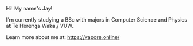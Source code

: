 Hi! My name's Jay!

I'm currently studying a BSc with majors in Computer Science and Physics at Te Herenga Waka / VUW.

Learn more about me at: https://vapore.online/

<!---
salmonsquared/salmonsquared is a ✨ special ✨ repository because its `README.md` (this file) appears on your GitHub profile.
You can click the Preview link to take a look at your changes.
--->
